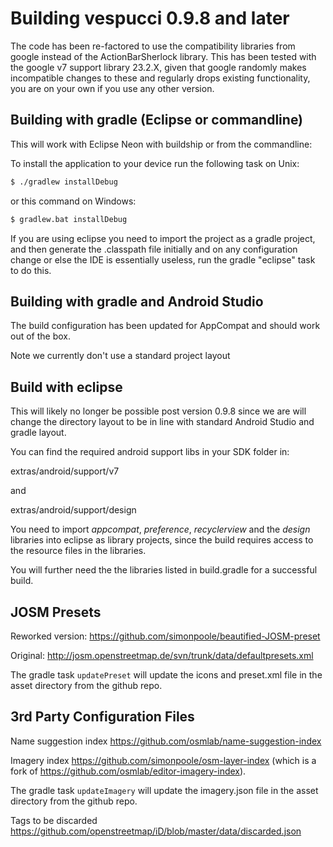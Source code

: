 
# Building vespucci 0.9.8 and later

The code has been re-factored to use the compatibility libraries from google instead of 
the ActionBarSherlock library. This has been tested with the google v7 support library 23.2.X, 
given that google randomly makes incompatible changes to these and regularly drops existing 
functionality, you are on your own if you use any other version. 


## Building with gradle (Eclipse or commandline)

This will work with Eclipse Neon with buildship or from the commandline: 

To install the application to your device run the following task on Unix:

```bash
$ ./gradlew installDebug
```

or this command on Windows:

```bash
$ gradlew.bat installDebug
```

If you are using eclipse you need to import the project as a gradle project, and then generate the .classpath file initially and on any configuration change or else the IDE is essentially useless, run the gradle "eclipse" task to do this.

## Building with gradle and Android Studio

The build configuration has been updated for AppCompat and should work out of the box.

Note we currently don't use a standard project layout

## Build with eclipse

This will likely no longer be possible post version 0.9.8 since we are will change the directory layout to be in line with standard Android Studio and gradle layout. 

You can find the required android support libs in your SDK folder in:

extras/android/support/v7

and

extras/android/support/design

You need to import _appcompat_, _preference_, _recyclerview_ and the _design_ libraries into eclipse as library projects, since the build requires access to the resource files in the libraries.

You will further need the the libraries listed in build.gradle for a successful build.

## JOSM Presets

Reworked version:
https://github.com/simonpoole/beautified-JOSM-preset

Original:
http://josm.openstreetmap.de/svn/trunk/data/defaultpresets.xml

The gradle task ``updatePreset`` will update the icons and preset.xml file in the asset directory from the github repo. 

## 3rd Party Configuration Files

Name suggestion index https://github.com/osmlab/name-suggestion-index

Imagery index https://github.com/simonpoole/osm-layer-index (which is a fork of https://github.com/osmlab/editor-imagery-index).

The gradle task ``updateImagery`` will update the imagery.json file in the asset directory from the github repo. 


Tags to be discarded https://github.com/openstreetmap/iD/blob/master/data/discarded.json

